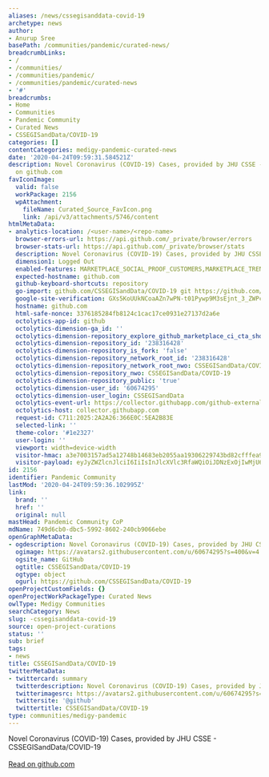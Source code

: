 ```yaml
---
aliases: /news/cssegisanddata-covid-19
archetype: news
author:
- Anurup Sree
basePath: /communities/pandemic/curated-news/
breadcrumbLinks:
- /
- /communities/
- /communities/pandemic/
- /communities/pandemic/curated-news
- '#'
breadcrumbs:
- Home
- Communities
- Pandemic Community
- Curated News
- CSSEGISandData/COVID-19
categories: []
contentCategories: medigy-pandemic-curated-news
date: '2020-04-24T09:59:31.584521Z'
description: Novel Coronavirus (COVID-19) Cases, provided by JHU CSSE - CSSEGISandData/COVID-19Read
  on github.com
favIconImage:
  valid: false
  workPackage: 2156
  wpAttachment:
    fileName: Curated_Source_FavIcon.png
    link: /api/v3/attachments/5746/content
htmlMetaData:
- analytics-location: /<user-name>/<repo-name>
  browser-errors-url: https://api.github.com/_private/browser/errors
  browser-stats-url: https://api.github.com/_private/browser/stats
  description: Novel Coronavirus (COVID-19) Cases, provided by JHU CSSE - CSSEGISandData/COVID-19
  dimension1: Logged Out
  enabled-features: MARKETPLACE_SOCIAL_PROOF_CUSTOMERS,MARKETPLACE_TRENDING_SOCIAL_PROOF,MARKETPLACE_RECOMMENDATIONS,MARKETPLACE_PENDING_INSTALLATIONS
  expected-hostname: github.com
  github-keyboard-shortcuts: repository
  go-import: github.com/CSSEGISandData/COVID-19 git https://github.com/CSSEGISandData/COVID-19.git
  google-site-verification: GXs5KoUUkNCoaAZn7wPN-t01Pywp9M3sEjnt_3_ZWPc
  hostname: github.com
  html-safe-nonce: 3376185284fb8124c1cac17ce0931e27137d2a6e
  octolytics-app-id: github
  octolytics-dimension-ga_id: ''
  octolytics-dimension-repository_explore_github_marketplace_ci_cta_shown: 'false'
  octolytics-dimension-repository_id: '238316428'
  octolytics-dimension-repository_is_fork: 'false'
  octolytics-dimension-repository_network_root_id: '238316428'
  octolytics-dimension-repository_network_root_nwo: CSSEGISandData/COVID-19
  octolytics-dimension-repository_nwo: CSSEGISandData/COVID-19
  octolytics-dimension-repository_public: 'true'
  octolytics-dimension-user_id: '60674295'
  octolytics-dimension-user_login: CSSEGISandData
  octolytics-event-url: https://collector.githubapp.com/github-external/browser_event
  octolytics-host: collector.githubapp.com
  request-id: C711:2025:2A2A26:366E0C:5EA2B83E
  selected-link: ''
  theme-color: '#1e2327'
  user-login: ''
  viewport: width=device-width
  visitor-hmac: a3e7003157ad5a12748b14683eb2055aa19306229743bd82cfffea9986d4bbef
  visitor-payload: eyJyZWZlcnJlciI6IiIsInJlcXVlc3RfaWQiOiJDNzExOjIwMjU6MkEyQTI2OjM2NkUwQzo1RUEyQjgzRSIsInZpc2l0b3JfaWQiOiIzMjE4MzY2OTM2NjI3MTQ5MjYzIiwicmVnaW9uX2VkZ2UiOiJhcC1zb3V0aC0xIiwicmVnaW9uX3JlbmRlciI6ImFwLXNvdXRoLTEifQ==
id: 2156
identifier: Pandemic Community
lastMod: '2020-04-24T09:59:36.102995Z'
link:
  brand: ''
  href: ''
  original: null
mastHead: Pandemic Community CoP
mdName: 749d6cb0-dbc5-5992-8602-240cb9066ebe
openGraphMetaData:
- ogdescription: Novel Coronavirus (COVID-19) Cases, provided by JHU CSSE - CSSEGISandData/COVID-19
  ogimage: https://avatars2.githubusercontent.com/u/60674295?s=400&v=4
  ogsite_name: GitHub
  ogtitle: CSSEGISandData/COVID-19
  ogtype: object
  ogurl: https://github.com/CSSEGISandData/COVID-19
openProjectCustomFields: {}
openProjectWorkPackageType: Curated News
owlType: Medigy Communities
searchCategory: News
slug: -cssegisanddata-covid-19
source: open-project-curations
status: ''
sub: brief
tags:
- news
title: CSSEGISandData/COVID-19
twitterMetaData:
- twittercard: summary
  twitterdescription: Novel Coronavirus (COVID-19) Cases, provided by JHU CSSE - CSSEGISandData/COVID-19
  twitterimagesrc: https://avatars2.githubusercontent.com/u/60674295?s=400&v=4
  twittersite: '@github'
  twittertitle: CSSEGISandData/COVID-19
type: communities/medigy-pandemic
---
```


Novel Coronavirus (COVID-19) Cases, provided by JHU CSSE - CSSEGISandData/COVID-19<br><br><a target="_blank" href=https://github.com/CSSEGISandData/COVID-19>Read on github.com</a>